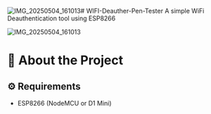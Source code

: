 ![IMG_20250504_161013](https://github.com/user-attachments/assets/f1ccd797-13a3-4eb4-ad7f-6d1d1df90dc7)# WIFI-Deauther-Pen-Tester
A simple WiFi Deauthentication tool using ESP8266




![IMG_20250504_161013](https://github.com/user-attachments/assets/712ca12b-7b6d-45f9-b26d-255c72c4e046)

# 🌟 About the Project

## ⚙️ Requirements
- ESP8266 (NodeMCU or D1 Mini)


